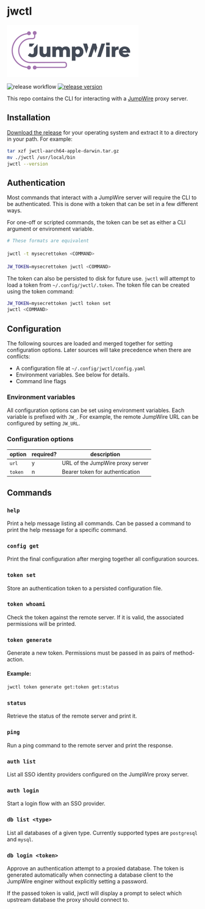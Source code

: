 # jwctl

[![jumpwire logo](./images/jumpwire-logo.png)](https://jumpwire.io)

![release workflow](https://github.com/extragoodlabs/jwctl/actions/workflows/shipit.yaml/badge.svg) [![release version](https://img.shields.io/github/v/release/extragoodlabs/jwctl?style=flat&label=version)](https://github.com/extragoodlabs/jwctl/releases/latest)

This repo contains the CLI for interacting with a [JumpWire](https://jumpwire.io) proxy server.

## Installation

[Download the release](https://github.com/extragoodlabs/jwctl/releases/latest) for your operating system and extract it to a directory in your path. For example:
```bash
tar xzf jwctl-aarch64-apple-darwin.tar.gz
mv ./jwctl /usr/local/bin
jwctl --version
```

## Authentication

Most commands that interact with a JumpWire server will require the CLI to be authenticated. This is done with a token that can be set in a few different ways.

For one-off or scripted commands, the token can be set as either a CLI argument or environment variable.

```bash
# These formats are equivalent

jwctl -t mysecrettoken <COMMAND>

JW_TOKEN=mysecrettoken jwctl <COMMAND>
```

The token can also be persisted to disk for future use. `jwctl` will attempt to load a token from `~/.config/jwctl/.token`. The token file can be created using the token command:

```bash
JW_TOKEN=mysecrettoken jwctl token set
jwctl <COMMAND>
```

## Configuration

The following sources are loaded and merged together for setting configuration options. Later sources will take precedence when there are conflicts:

- A configuration file at `~/.config/jwctl/config.yaml`
- Environment variables. See below for details.
- Command line flags

### Environment variables

All configuration options can be set using environment variables. Each variable is prefixed with `JW_`. For example, the remote JumpWire URL can be configured by setting `JW_URL`.

### Configuration options

| option | required? | description |
| --- | --- | --- |
| `url` | y | URL of the JumpWire proxy server |
| `token` | n | Bearer token for authentication |

## Commands

### `help`

Print a help message listing all commands. Can be passed a command to print the help message for a specific command.

### `config get`

Print the final configuration after merging together all configuration sources.

### `token set`

Store an authentication token to a persisted configuration file.

### `token whoami`

Check the token against the remote server. If it is valid, the associated permissions will be printed.

### `token generate`

Generate a new token. Permissions must be passed in as pairs of method-action.

#### Example:

```bash
jwctl token generate get:token get:status
```

### `status`

Retrieve the status of the remote server and print it.

### `ping`

Run a ping command to the remote server and print the response.

### `auth list`

List all SSO identity providers configured on the JumpWire proxy server.

### `auth login`

Start a login flow with an SSO provider.

### `db list <type>`

List all databases of a given type. Currently supported types are `postgresql` and `mysql`.

### `db login <token>`

Approve an authentication attempt to a proxied database. The token is generated automatically when connecting a database client to the JumpWire enginer without explicitly setting a password.

If the passed token is valid, jwctl will display a prompt to select which upstream database the proxy should connect to.
